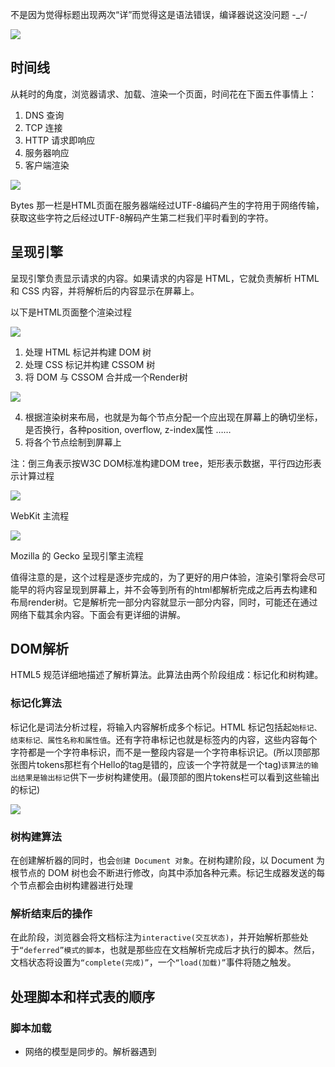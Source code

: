 不是因为觉得标题出现两次“详”而觉得这是语法错误，编译器说这没问题 -_-/

![](https://ws1.sinaimg.cn/large/006tNc79gy1fovanod6dzj30rs0ij160.jpg)

## 时间线
从耗时的角度，浏览器请求、加载、渲染一个页面，时间花在下面五件事情上：

1. DNS 查询
2. TCP 连接
3. HTTP 请求即响应
4. 服务器响应
5. 客户端渲染

![](https://ws3.sinaimg.cn/large/006tNc79gy1foupyjrqomj30v70ha74t.jpg)

Bytes 那一栏是HTML页面在服务器端经过UTF-8编码产生的字符用于网络传输，获取这些字符之后经过UTF-8解码产生第二栏我们平时看到的字符。

## 呈现引擎
呈现引擎负责显示请求的内容。如果请求的内容是 HTML，它就负责解析 HTML 和 CSS 内容，并将解析后的内容显示在屏幕上。


以下是HTML页面整个渲染过程

![](https://ws1.sinaimg.cn/large/006tNc79gy1fov1i9bsprj30go01ut8t.jpg)

1. 处理 HTML 标记并构建 DOM 树
2. 处理 CSS 标记并构建 CSSOM 树
3. 将 DOM 与 CSSOM 合并成一个Render树

![](https://ws4.sinaimg.cn/large/006tNc79gy1fouzz3wr7nj30vy0ex3z6.jpg)

4. 根据渲染树来布局，也就是为每个节点分配一个应出现在屏幕上的确切坐标，是否换行，各种position, overflow, z-index属性 ……
5. 将各个节点绘制到屏幕上

注：倒三角表示按W3C DOM标准构建DOM tree，矩形表示数据，平行四边形表示计算过程

![](https://ws4.sinaimg.cn/large/006tNc79gy1fovam217x6j30hc081q3m.jpg)

WebKit 主流程

![](https://ws1.sinaimg.cn/large/006tNc79gy1fovalfba4nj30hc082dfz.jpg)

Mozilla 的 Gecko 呈现引擎主流程

值得注意的是，这个过程是逐步完成的，为了更好的用户体验，渲染引擎将会尽可能早的将内容呈现到屏幕上，并不会等到所有的html都解析完成之后再去构建和布局render树。它是解析完一部分内容就显示一部分内容，同时，可能还在通过网络下载其余内容。下面会有更详细的讲解。

## DOM解析

HTML5 规范详细地描述了解析算法。此算法由两个阶段组成：标记化和树构建。

### 标记化算法

标记化是词法分析过程，将输入内容解析成多个标记。HTML 标记包括起`始标记、结束标记、属性名称和属性值`。还有字符串标记也就是标签内的内容，这些内容每个字符都是一个字符串标识，而不是一整段内容是一个字符串标识记。(所以顶部那张图片tokens那栏有个Hello的tag是错的，应该一个字符就是一个tag)`该算法的输出结果是输出标记`供下一步树构建使用。(最顶部的图片tokens栏可以看到这些输出的标记)

![](https://ws1.sinaimg.cn/large/006tNc79gy1foupud1xqwj308k0b40t5.jpg)

### 树构建算法
在创建解析器的同时，也会`创建 Document 对象`。在树构建阶段，以 Document 为根节点的 DOM 树也会不断进行修改，向其中添加各种元素。标记生成器发送的每个节点都会由树构建器进行处理

### 解析结束后的操作
在此阶段，浏览器会将文档标注为`interactive(交互状态)`，并开始解析那些处于`“deferred”模式的脚本`，也就是那些应在文档解析完成后才执行的脚本。然后，文档状态将设置为`“complete(完成)”`，一个`“load(加载)”`事件将随之触发。


## 处理脚本和样式表的顺序

### 脚本加载
- 网络的模型是同步的。解析器遇到 <script> 标记时立即解析并执行脚本。DOM 构建将暂停，直到脚本执行完毕。

- 如果脚本是外部的，DOM 构建也暂停，直到从网络同步抓取资源完成后再继续。

- defer 标注的<script> ，不会停止DOM 构建，而是等到DOM 构建结束才执行。

- HTML5 增加 async，也不会停止DOM 构建，下载完脚本后会尽快执行而不像defer等到DOM 构建结束才执行

- Firefox 在样式表加载和解析的过程中，会禁止所有脚本。WebKit 仅当脚本尝试访问的样式属性可能受尚未加载的样式表影响时，它才会禁止该脚本，也就是说JavaScript 执行将暂停，直至 CSSOM 就绪。

- 默认情况下，CSS 被视为阻塞渲染的资源，这意味着`浏览器将不会渲染任何已处理的内容，直至 CSSOM 构建完毕`。请务必精简您的 CSS，尽快提供它，并利用媒体类型和查询来解除对渲染的阻塞。

可以看到下面示例，没有标注async的脚本都需要等待CSSOM tree构建完成才执行

![](https://ws2.sinaimg.cn/large/006tNc79gy1fou41l3s1cj30ph0d7n1d.jpg)

![](https://ws4.sinaimg.cn/large/006tNc79gy1fou4q81pf7j30q00ewwjn.jpg)

![](https://ws4.sinaimg.cn/large/006tNc79gy1fou58ns2qvj30po0e2wqf.jpg)

- 但是文档解析过程中，script标签下面的样式并不会强制参与构建CSSOM tree。如下例子，虽然div最后显示是黄色，但在调试时可以看到只有script之前的样式参与构建CSSOM tree

    ````html
    <body>
    <style>
        div {
            background: lightskyblue;
        }
    </style>
    <h1>hello</h1>

    <script>
        var dom = document.createElement('div')
        dom.textContent = 'I am inner'
        document.body.appendChild(dom)
        debugger
    </script>

    <style>
        div {
            background: yellow;
        }
    </style>
    </body>
    ````
    ![](https://ws2.sinaimg.cn/large/006tNc79gy1fov18kmcruj30o40hzq5l.jpg)

### 预加载
WebKit 和 Firefox 都进行了这项优化。在执行脚本时，其他线程会解析文档的其余部分，找出并加载需要通过网络加载的其他资源。通过这种方式，资源可以在`并行`连接上加载，从而提高总体速度。请注意，预解析器不会修改 DOM 树，而是将这项工作交由主解析器处理；预解析器只会解析外部资源（例如外部脚本、样式表和图片）的引用。

具体到JS，预加载扫描器会扫描文档一次按顺序请求所有JS文件，不会线性地等待下载完一个立刻执行再下载另一个，但这些js文件执行是按顺序来的。
而当CSS下面有JS时，强制CSSOM tree构建也不会阻塞CSS下面的JS下载。

![](https://ws3.sinaimg.cn/large/006tNc79gy1fou714f2m4j30um0hzaiw.jpg)

另一个例子

````js
// js书写顺序
<script src="../../core/15.zepto_ajax.js"></script>
<script src="../../core/1.zepto_core_newDom_and_clone.js"></script>
<script src="../../core/2.zepto_core_cssSelector.js"></script>
<script src="../../core/3.zepto_core_context_cssSelector.js"></script>
<script src="../../core/4.zepto_core_newDom_attr.js"></script>
<script src="../../core/5.zepto_core_dom_operator.js"></script>
<script src="../../core/6.zepto_core_dom_operator2.js"></script>
<script src="../../core/7.zepto_core_attr.js"></script>
<script src="../../core/8.zepto_core_css.js"></script>
<script src="../../core/9.zepto_core_collectionDOM.js"></script>
<script src="../../core/10.zepto_core_util.js"></script>
<script src="../../core/11.zepto_event.js"></script>
<script src="js/main.js"></script>
````
![](https://ws1.sinaimg.cn/large/006tNc79gy1fouzccfunoj30xv0btacf.jpg)

- CSS规则层次越深，求值越慢
![](https://ws2.sinaimg.cn/large/006tNc79gy1fou3ak0ozmj30o90c2td0.jpg)

## 呈现树和 DOM 树的关系
呈现器是和 DOM 元素相对应的，但并非一一对应。非可视化的 DOM 元素不会插入呈现树中，例如“head”元素。如果元素的 display 属性值为“none”，那么也不会显示在呈现树中（但是 visibility 属性值为“hidden”的元素仍会显示）。

在 WebKit 中，解析样式和创建呈现器的过程称为“附加”。每个 DOM 节点都有一个“attach”方法。附加是同步进行的，将节点插入 DOM 树需要调用新的节点“attach”方法。

### 呈现器

````
class RenderObject{
  virtual void layout();//布局
  virtual void paint(PaintInfo);//绘制
  virtual void rect repaintRect();
  Node* node;  //DOM节点
  RenderStyle* style;  // the computed style
  RenderLayer* containgLayer; //the containing z-index layer
}
````

 布局是一个递归的过程。它从根呈现器（对应于 HTML 文档的 <html> 元素）开始，然后递归遍历部分或所有的框架层次结构，为每一个需要计算的呈现器计算几何信息。

 根呈现器的位置左边是 0,0，其尺寸为视口（也就是浏览器窗口的可见区域）。
 所有的呈现器都有一个“layout”或者“reflow”方法，每一个呈现器都会调用其需要进行布局的子代的 layout 方法。


## 布局
### Dirty 位系统(Dirty bit system)
为避免对所有细小更改都进行整体布局，浏览器采用了一种“dirty 位”系统。如果某个呈现器发生了更改，或者将自身及其子代标注为“dirty”，则需要进行布局。

#### 全局(Global)布局(同步)和增量(Incremental)布局(异步)
全局布局是指触发了整个呈现树范围的布局，触发原因可能包括：
- 影响所有呈现器的全局样式更改，例如字体大小更改
- 屏幕大小调整

布局可以采用增量方式，也就是只对 dirty 呈现器进行布局

异步布局和同步布局
增量布局是异步执行的。Firefox 将增量布局的“reflow 命令”加入队列，而调度程序会触发这些命令的批量执行。WebKit 也有用于执行增量布局的计时器：对呈现树进行遍历，并对 dirty 呈现器进行布局。

### 布局处理
布局通常具有以下模式：

1. 父呈现器确定自己的宽度。
2. 父呈现器依次处理子呈现器，并且：
    1. 放置子呈现器（设置 x,y 坐标）。
    2. 如果有必要，调用子呈现器的布局（如果子呈现器是 dirty 的，或者这是全局布局，或出于其他某些原因），这会计算子呈现器的高度。

3. 父呈现器根据子呈现器的累加高度以及边距和补白的高度来设置自身高度，此值也可供父呈现器的父呈现器使用。
4. 将其 `dirty 位设置为 false。`

## Reflow/Repaint
- Repaint —— 屏幕的一部分要重画，比如某个CSS的背景色变了。但是元素的几何尺寸没有变。
- Reflow —— 意味着元件的几何尺寸变了，我们需要重新验证并计算Render Tree。是Render Tree的一部分或全部发生了变化。这就是Reflow，或是Layout。（HTML使用的是flow based layout，也就是流式布局，所以，如果某元件的几何尺寸发生了变化，需要重新布局，也就叫reflow）reflow 会从<html>这个root frame开始递归往下，依次计算所有的结点几何尺寸和位置，在reflow过程中，可能会增加一些frame，比如一个文本字符串必需被包装起来。

例如：display:none会触发reflow，而visibility:hidden只会触发repaint，因为没有发现位置变化。

一般来说reflow有如下的几个原因：

- Initial。网页初始化的时候。
- Incremental。DOM 操作
    例如，当你增加、删除、修改DOM结点时，会导致Reflow或Repaint
- Resize。其些元件的尺寸变了。页面滚动也有可能。
- StyleChange。如果CSS的属性发生变化了。
- Dirty位系统，浏览器的一种优化策略。几个Incremental的reflow发生在同一个frame的子树上。

好了，我们来看一个示例吧：

````js

//以下是几个Incremental的reflow发生在同一个frame的子树上。
var bstyle = document.body.style; // cache

bstyle.padding = "20px"; // reflow, repaint
bstyle.border = "10px solid red"; //  再一次的 reflow 和 repaint

bstyle.color = "blue"; // repaint
bstyle.backgroundColor = "#fad"; // repaint

bstyle.fontSize = "2em"; // reflow, repaint

// new DOM element - reflow, repaint
document.body.appendChild(document.createTextNode('dude!'));
````

当然，我们的浏览器是聪明的，它不会像上面那样，你每改一次样式，它就reflow或repaint一次。`一般来说，浏览器会把这样的操作积攒一批，然后做一次reflow，这又叫异步reflow或增量异步reflow。`但是有些情况浏览器是不会这么做的，比如：resize窗口，改变了页面默认的字体，等。对于这些操作，浏览器会马上进行reflow。

- offsetTop, offsetLeft, offsetWidth, offsetHeight
- scrollTop/Left/Width/Height
- clientTop/Left/Width/Height
- IE中的 getComputedStyle(), 或 currentStyle

如果我们的程序需要这些值，那么浏览器需要返回最新的值，而这样一样会flush出去一些样式的改变，从而造成频繁的reflow/repaint(触发增量布局)

### 宽高计算
宽度是先计算父元素然后递归计算子元素，在这个递归过程中也计算子元素的高度，回溯的时候累加成父元素的高度

### 减少reflow/repaint
下面是一些Best Practices：

1. 不要一条一条地修改DOM的样式。与其这样，还不如预先定义好css的class，然后 `修改DOM的className`。

````
// bad
var left = 10,
top = 10;
el.style.left = left + "px";
el.style.top  = top  + "px";

// Good
el.className += " theclassname";

// Good
el.style.cssText += "; left: " + left + "px; top: " + top + "px;";
````

2. `把DOM离线后修改`。如：

- 使用documentFragment 对象在内存里操作DOM
- 先把DOM给display:none(有一次reflow)，然后你想怎么改就怎么改。比如修改100次，然后再把他显示出来。
- clone一个DOM结点到内存里，然后想怎么改就怎么改，改完后，和在线的那个的交换一下。

3. `不要把DOM结点的属性值放在一个循环里当成循环里的变量`。不然这会导致大量地读写这个结点的属性。

4. `尽可能的修改层级比较低的DOM。`当然，改变层级比较底的DOM有可能会造成大面积的reflow，但是也可能影响范围很小。

5. `为动画的HTML元件使用fixed或absoult的position`，那么修改他们的CSS是不会reflow的。

6. `千万不要使用table布局`。因为可能很小的一个小改动会造成整个table的重新布局。


## 首次渲染优化
- 减少网络请求量：Minify 缩小、 Compress 压缩、Cache 缓存

    HTML CSS JS都适用

- 减少关键资源的数量，Minimize use of render blocking resources

    1. 在link中使用媒体查询来取消阻止render，比如打印样式都放在一个css文件，这些样式与构建当前CSS tree无关，可以加快构建CSSOM tree的速度。
![](https://ws1.sinaimg.cn/large/006tNc79gy1fou65f0wn7j30qc0can0w.jpg)

    2. 内联CSS

- 缩小关键路径长度, Minimize use of parser blocking resources

    async 、 defer JS

## 特异性

特异性用来计算样式的权重

假如[层叠顺序](https://developer.mozilla.org/zh-CN/docs/Web/CSS/Cascade)相等，则使用以下算法取决于优先级

选择器的特异性由 CSS2 规范定义如下：

- 如果声明来自于“style”属性，而不是带有选择器的规则，则记为 1，否则记为 0 (= a)
- 记为选择器中 ID 属性的个数 (= b)
- 记为选择器中属性、类、伪类的个数 (= c)
- 记为选择器中元素名称和伪元素的个数 (= d)
- 优先级相等的时候，CSS中最后的那个声明将会被应用到元素上。

将四个数字按 a-b-c-d 这样连接起来（位于大数进制的数字系统中），构成特异性。
您使用的进制取决于上述类别中的最高计数。
例如，如果 a=14，您可以使用十六进制。如果 a=17，那么您需要使用十七进制；当然不太可能出现这种情况，除非是存在如下的选择器：html body div div p ...（在选择器中出现了 17 个标记，这样的可能性极低）。

一些示例：

````
 *             {}  /* a=0 b=0 c=0 d=0 -> specificity = 0,0,0,0 */
 li            {}  /* a=0 b=0 c=0 d=1 -> specificity = 0,0,0,1 */
 li:first-line {}  /* a=0 b=0 c=0 d=2 -> specificity = 0,0,0,2 */
 ul li         {}  /* a=0 b=0 c=0 d=2 -> specificity = 0,0,0,2 */
 ul ol+li      {}  /* a=0 b=0 c=0 d=3 -> specificity = 0,0,0,3 */
 h1 + *[rel=up]{}  /* a=0 b=0 c=1 d=1 -> specificity = 0,0,1,1 */
 ul ol li.red  {}  /* a=0 b=0 c=1 d=3 -> specificity = 0,0,1,3 */
 li.red.level  {}  /* a=0 b=0 c=2 d=1 -> specificity = 0,0,2,1 */
 #hello        {}  /* a=0 b=1 c=0 d=0 -> specificity = 0,1,0,0 */
 style=""          /* a=1 b=0 c=0 d=0 -> specificity = 1,0,0,0 */
 ````

### viewport
告诉浏览器布局视口宽度应该等于设备宽度,让内容自适应。

eg:假设设备宽度320px，页面也出现了下面的语句，浏览器会将布局视口设为320px

如果没有加如下语句，浏览器就会使用默认视口宽度，一般是980px。
有时候，网站呈现后内容就缩小了，需要放大才看得清，那是因为那个网站没有设置布局视口

````html
<!--initial-scale=1.0??-->
设置 meta 属性为 user-scalable=no 可以禁用其缩放（zooming）功能

<!--width=device-width,initial-scale=1,user-scalable=no-->
<meta name="viewport" content="width=device-width,initial-scale=1.0">
````
## 参考

[浏览器的工作原理：新式网络浏览器幕后揭秘](https://www.html5rocks.com/zh/tutorials/internals/howbrowserswork/)

[浏览器的渲染原理简介](https://coolshell.cn/articles/9666.html)

[浏览器的渲染：过程与原理](https://zhuanlan.zhihu.com/p/29418126)

[关键渲染路径](https://developers.google.com/web/fundamentals/performance/critical-rendering-path/?hl=zh-cn)

[网站性能优化](https://cn.udacity.com/course/website-performance-optimization--ud884)
